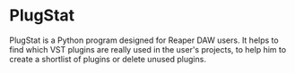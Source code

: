 # PlugStat
PlugStat is a Python program designed for Reaper DAW users. It helps to find which VST plugins are really used in the user's projects, to help him to create a shortlist of plugins or delete unused plugins.
